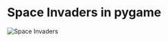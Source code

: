 # Space Invaders in pygame
![Space Invaders](https://user-images.githubusercontent.com/14299487/123703474-b3cfc780-d864-11eb-82f0-bcad47ab8a9c.png)
